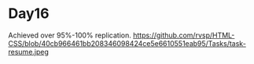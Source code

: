 # Day16
Achieved over 95%-100% replication.
https://github.com/rvsp/HTML-CSS/blob/40cb966461bb208346098424ce5e6610551eab95/Tasks/task-resume.jpeg
